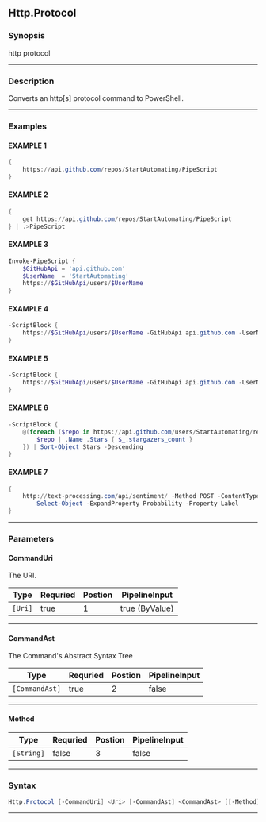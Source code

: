 
Http.Protocol
-------------
### Synopsis
http protocol

---
### Description

Converts an http[s] protocol command to PowerShell.

---
### Examples
#### EXAMPLE 1
```PowerShell
{
    https://api.github.com/repos/StartAutomating/PipeScript
}
```

#### EXAMPLE 2
```PowerShell
{
    get https://api.github.com/repos/StartAutomating/PipeScript
} | .>PipeScript
```

#### EXAMPLE 3
```PowerShell
Invoke-PipeScript {
    $GitHubApi = 'api.github.com'
    $UserName  = 'StartAutomating'
    https://$GitHubApi/users/$UserName
}
```

#### EXAMPLE 4
```PowerShell
-ScriptBlock {
    https://$GitHubApi/users/$UserName -GitHubApi api.github.com -UserName StartAutomating
}
```

#### EXAMPLE 5
```PowerShell
-ScriptBlock {
    https://$GitHubApi/users/$UserName -GitHubApi api.github.com -UserName StartAutomating
}
```

#### EXAMPLE 6
```PowerShell
-ScriptBlock {
    @(foreach ($repo in https://api.github.com/users/StartAutomating/repos?per_page=100) {
        $repo | .Name .Stars { $_.stargazers_count }
    }) | Sort-Object Stars -Descending
}
```

#### EXAMPLE 7
```PowerShell
{
    http://text-processing.com/api/sentiment/ -Method POST -ContentType 'application/x-www-form-urlencoded' -Body "text=amazing!" |
        Select-Object -ExpandProperty Probability -Property Label
}
```

---
### Parameters
#### **CommandUri**

The URI.



|Type       |Requried|Postion|PipelineInput |
|-----------|--------|-------|--------------|
|```[Uri]```|true    |1      |true (ByValue)|
---
#### **CommandAst**

The Command's Abstract Syntax Tree



|Type              |Requried|Postion|PipelineInput|
|------------------|--------|-------|-------------|
|```[CommandAst]```|true    |2      |false        |
---
#### **Method**

|Type          |Requried|Postion|PipelineInput|
|--------------|--------|-------|-------------|
|```[String]```|false   |3      |false        |
---
### Syntax
```PowerShell
Http.Protocol [-CommandUri] <Uri> [-CommandAst] <CommandAst> [[-Method] <String>] [<CommonParameters>]
```
---


